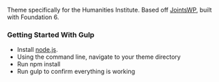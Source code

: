 Theme specifically for the Humanities Institute. Based off [JointsWP]( http://jointswp.com/), built with Foundation 6.

### Getting Started With Gulp
- Install [node.js](https://nodejs.org).
- Using the command line, navigate to your theme directory
- Run npm install
- Run gulp to confirm everything is working